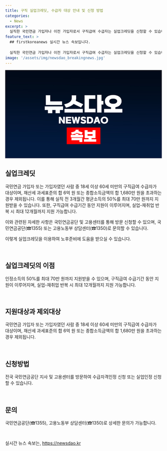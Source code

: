 ```yaml
---
title: 구직 실업크레딧, 수급자 대상 안내 및 신청 방법
categories:
  - News
excerpt: >
  실직한 국민연금 가입자나 이전 가입자로서 구직급여 수급자는 실업크레딧을 신청할 수 있습니다. 이는 실직 전 3개월간 평균소득의 50%로 최대 70만 원까지 지원되며, 실업-재취업 반복 시 최대 12개월까지 받을 수 있습니다. 월 보험료의 25%는 본인이 부담하고 연금보험료의 75%는 정부가 지원하며, 가입기간도 추가로 산입됩니다. 국민연금공단이나 고용노동부에 방문하거나 전화문의를 통해 신청할 수 있습니다.
feature_text: >
  ## firstkoreanews 실시간 뉴스 속보입니다.

  실직한 국민연금 가입자나 이전 가입자로서 구직급여 수급자는 실업크레딧을 신청할 수 있습니다. 이는 실직 전 3개월간 평균소득의 50%로 최대 70만 원까지 지원되며, 실업-재취업 반복 시 최대 12개월까지 받을 수 있습니다. 월 보험료의 25%는 본인이 부담하고 연금보험료의 75%는 정부가 지원하며, 가입기간도 추가로 산입됩니다. 국민연금공단이나 고용노동부에 방문하거나 전화문의를 통해 신청할 수 있습니다.
image: '/assets/img/newsdao_breakingnews.jpg'
---
```


<p><img src="/assets/img/newsdao_breakingnews.jpg" alt="firstkoreanews 속보" /></p>

<h2 data-ke-size="size26">실업크레딧</h2>

<p>국민연금 가입자 또는 가입자였던 사람 중 18세 이상 60세 미만의 구직급여 수급자가 대상이며, 재산세 과세표준의 합 6억 원 또는 종합소득금액의 합 1,680만 원을 초과하는 경우 제외됩니다. 이를 통해 실직 전 3개월간 평균소득의 50%를 최대 70만 원까지 지원받을 수 있습니다. 또한, 구직급여 수급기간 동안 지원이 이루어지며, 실업-재취업 반복 시 최대 12개월까지 지원 가능합니다. </p>

<p>이와 관련된 자세한 사항은 국민연금공단 및 고용센터를 통해 방문 신청할 수 있으며, 국민연금공단(☎1355) 또는 고용노동부 상담센터(☎1350)로 문의할 수 있습니다.</p>

<p>이렇게 실업크레딧을 이용하여 노후준비에 도움을 받으실 수 있습니다. </p>

<p data-ke-size="size16">&nbsp;</p>

<h2 data-ke-size="size26">실업크레딧의 이점</h2>

<p>인정소득의 50%를 최대 70만 원까지 지원받을 수 있으며, 구직급여 수급기간 동안 지원이 이루어지며, 실업-재취업 반복 시 최대 12개월까지 지원 가능합니다. </p>

<p data-ke-size="size16">&nbsp;</p>

<h2 data-ke-size="size26">지원대상과 제외대상</h2>

<p>국민연금 가입자 또는 가입자였던 사람 중 18세 이상 60세 미만의 구직급여 수급자가 대상이며, 재산세 과세표준의 합 6억 원 또는 종합소득금액의 합 1,680만 원을 초과하는 경우 제외됩니다.</p>

<p data-ke-size="size16">&nbsp;</p>

<h2 data-ke-size="size26">신청방법</h2>

<p>전국 국민연금공단 지사 및 고용센터를 방문하여 수급자격인정 신청 또는 실업인정 신청할 수 있습니다.</p>

<p data-ke-size="size16">&nbsp;</p>

<h2 data-ke-size="size26">문의</h2>

<p>국민연금공단(☎1355), 고용노동부 상담센터(☎1350)로 상세한 문의가 가능합니다.</p>

<p data-ke-size="size16">&nbsp;</p>
실시간 뉴스 속보는, <a href="https://newsdao.kr" rel="dofollow">https://newsdao.kr</a>



